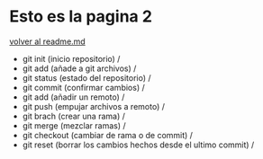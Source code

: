 # Esto es la pagina 2
 [volver al readme.md](readme.md)

 - git init (inicio repositorio) /
 - git add (añade a git archivos) /
 -  git status  (estado del repositorio) /
 - git commit (confirmar cambios) /
 - git add (añadir un remoto) /
 - git push (empujar archivos a remoto) /
 - git brach (crear una rama) /
 - git  merge (mezclar ramas) /
 - git checkout (cambiar de rama o de commit) /
 - git reset (borrar los cambios hechos desde el ultimo commit) /  
